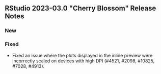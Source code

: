 ## RStudio 2023-03.0 "Cherry Blossom" Release Notes

### New

### Fixed
- Fixed an issue where the plots displayed in the inline preview were incorrectly scaled on devices with high DPI (#4521, #2098, #10825, #7028, #4913).
